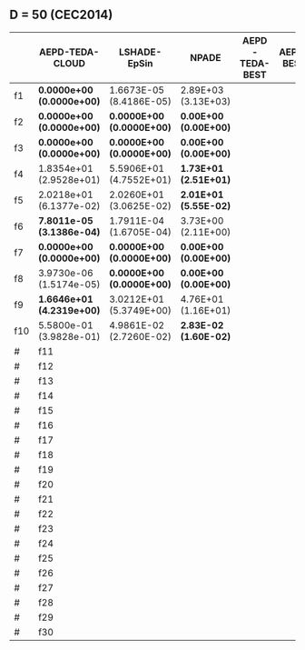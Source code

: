
## D = 50 (CEC2014)

|     | AEPD-TEDA-CLOUD         | LSHADE-EpSin            | NPADE               | AEPD-TEDA-BEST | AEPD-BEST | FIX | PROB |
|-----|-------------------------|-------------------------|---------------------|----------------|-----------|-----|------|
| f1  | **0.0000e+00 (0.0000e+00)** | 1.6673E-05 (8.4186E-05) | 2.89E+03 (3.13E+03) |                |           |     |      |
| f2  | **0.0000e+00 (0.0000e+00)** | **0.0000E+00 (0.0000E+00)** | **0.00E+00 (0.00E+00)** |                |           |     |      |
| f3  | **0.0000e+00 (0.0000e+00)** | **0.0000E+00 (0.0000E+00)** | **0.00E+00 (0.00E+00)** |                |           |     |      |
| f4  | 1.8354e+01 (2.9528e+01) | 5.5906E+01 (4.7552E+01) | **1.73E+01 (2.51E+01)** |                |           |     |      |
| f5  | 2.0218e+01 (6.1377e-02) | 2.0260E+01 (3.0625E-02) | **2.01E+01 (5.55E-02)** |                |           |     |      |
| f6  | **7.8011e-05 (3.1386e-04)** | 1.7911E-04 (1.6705E-04) | 3.73E+00 (2.11E+00) |                |           |     |      |
| f7  | **0.0000e+00 (0.0000e+00)** | **0.0000E+00 (0.0000E+00)** | **0.00E+00 (0.00E+00)** |                |           |     |      |
| f8  | 3.9730e-06 (1.5174e-05) | **0.0000E+00 (0.0000E+00)** | **0.00E+00 (0.00E+00)** |                |           |     |      |
| f9  | **1.6646e+01 (4.2319e+00)** | 3.0212E+01 (5.3749E+00) | 4.76E+01 (1.16E+01) |                |           |     |      |
| f10 | 5.5800e-01 (3.9828e-01) | 4.9861E-02 (2.7260E-02) | **2.83E-02 (1.60E-02)** |                |           |     |      |
#| f11 |                 |                |           |     |      |
#| f12 |                 |                |           |     |      |
#| f13 |                 |                |           |     |      |
#| f14 |                 |                |           |     |      |
#| f15 |                 |                |           |     |      |
#| f16 |                 |                |           |     |      |
#| f17 |                 |                |           |     |      |
#| f18 |                 |                |           |     |      |
#| f19 |                 |                |           |     |      |
#| f20 |                 |                |           |     |      |
#| f21 |                 |                |           |     |      |
#| f22 |                 |                |           |     |      |
#| f23 |                 |                |           |     |      |
#| f24 |                 |                |           |     |      |
#| f25 |                 |                |           |     |      |
#| f26 |                 |                |           |     |      |
#| f27 |                 |                |           |     |      |
#| f28 |                 |                |           |     |      |
#| f29 |                 |                |           |     |      |
#| f30 |                 |                |           |     |      |

